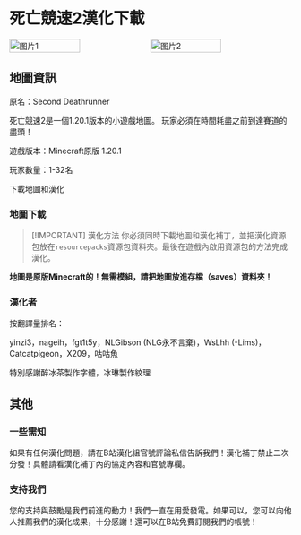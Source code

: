 <script setup>
import ButtonComponent from '../../.vitepress/theme/components/ButtonComponent.vue'
</script>

# 死亡競速2漢化下載
<div style="display: flex">
  <img src="https://static.planetminecraft.com/files/image/minecraft/project/2023/121/17394690-screenshot_l.webp" style="width:50%" alt="图片1">
  <img src="/img/deathrunner.png" style="width:50%" alt="图片2">
</div>

## 地圖資訊

原名：Second Deathrunner

死亡競速2是一個1.20.1版本的小遊戲地圖。 玩家必須在時間耗盡之前到達賽道的盡頭！

遊戲版本：Minecraft原版 1.20.1

玩家數量：1-32名

<div style="display: flex;">
  <ButtonComponent link="https://vmhanhuazu.lanzouo.com/s/deathrunner">下載地圖和漢化</ButtonComponent>
</div>

### 地圖下載

> [!IMPORTANT] 漢化方法
> 你必須同時下載地圖和漢化補丁，並把漢化資源包放在`resourcepacks`資源包資料夾。最後在遊戲內啟用資源包的方法完成漢化。

**地圖是原版Minecraft的！無需模組，請把地圖放進存檔（saves）資料夾！**

### 漢化者

按翻譯量排名：

yinzi3，nageih，fgt1t5y，NLGibson (NLG永不言棄)，WsLhh (-Lims)，Catcatpigeon，X209，咕咕魚

特別感謝醉冰茶製作字體，冰琳製作紋理


## 其他
### 一些需知
如果有任何漢化問題，請在B站漢化組官號評論私信告訴我們！漢化補丁禁止二次分發！具體請看漢化補丁內的協定內容和官號專欄。

### 支持我們
您的支持與鼓勵是我們前進的動力！我們一直在用愛發電。如果可以，您可以向他人推薦我們的漢化成果，十分感謝！還可以在B站免費訂閱我們的帳號！